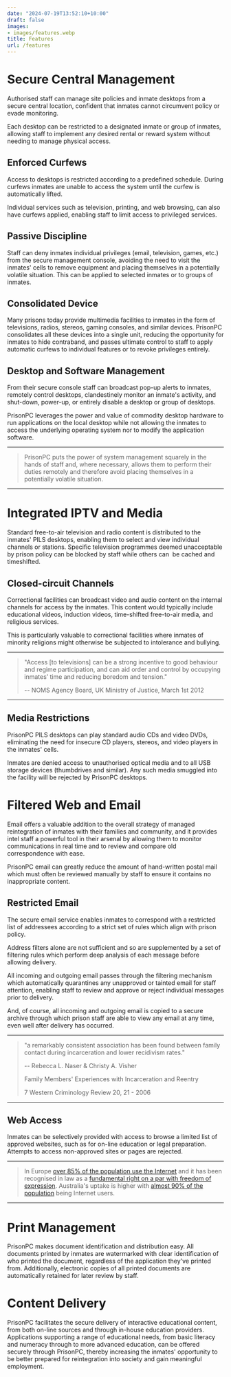 ```yaml
---
date: "2024-07-19T13:52:10+10:00"
draft: false
images:
- images/features.webp
title: Features
url: /features
---
```


# Secure Central Management

Authorised staff can manage site policies and inmate desktops from a secure central location, confident that inmates cannot circumvent policy or evade monitoring.

Each desktop can be restricted to a designated inmate or group of inmates, allowing staff to implement any desired rental or reward system without needing to manage physical access.

## Enforced Curfews

Access to desktops is restricted according to a predefined schedule. During curfews inmates are unable to access the system until the curfew is automatically lifted.

Individual services such as television, printing, and web browsing, can also have curfews applied, enabling staff to limit access to privileged services.

## Passive Discipline

Staff can deny inmates individual privileges (email, television, games, etc.) from the secure management console, avoiding the need to visit the inmates' cells to remove equipment and placing themselves in a potentially volatile situation. This can be applied to selected inmates or to groups of inmates.

## Consolidated Device

Many prisons today provide multimedia facilities to inmates in the form of televisions, radios, stereos, gaming consoles, and similar devices. PrisonPC consolidates all these devices into a single unit, reducing the opportunity for inmates to hide contraband, and passes ultimate control to staff to apply automatic curfews to individual features or to revoke privileges entirely.

## Desktop and Software Management

From their secure console staff can broadcast pop-up alerts to inmates, remotely control desktops, clandestinely monitor an inmate's activity, and shut-down, power-up, or entirely disable a desktop or group of desktops.

PrisonPC leverages the power and value of commodity desktop hardware to run applications on the local desktop while not allowing the inmates to access the underlying operating system nor to modify the application software.

---

> PrisonPC puts the power of system management squarely in the hands of staff and, where necessary, allows them to perform their duties remotely and therefore avoid placing themselves in a potentially volatile situation.

---

# Integrated IPTV and Media

Standard free-to-air television and radio content is distributed to the inmates' PILS desktops, enabling them to select and view individual channels or stations. Specific television programmes deemed unacceptable by prison policy can be blocked by staff while others can  be cached and timeshifted.

## Closed-circuit Channels

Correctional facilities can broadcast video and audio content on the internal channels for access by the inmates. This content would typically include educational videos, induction videos, time-shifted free-to-air media, and religious services.

This is particularly valuable to correctional facilities where inmates of minority religions might otherwise be subjected to intolerance and bullying.

---

> "Access [to televisions] can be a strong incentive to good behaviour and regime participation, and can aid order and control by occupying inmates’ time and reducing boredom and tension."
>
> -- NOMS Agency Board, UK Ministry of Justice, March 1st 2012

---
## Media Restrictions

PrisonPC PILS desktops can play standard audio CDs and video DVDs, eliminating the need for insecure CD players, stereos, and video players in the inmates' cells.

Inmates are denied access to unauthorised optical media and to all USB storage devices (thumbdrives and similar). Any such media smuggled into the facility will be rejected by PrisonPC desktops.

# Filtered Web and Email

Email offers a valuable addition to the overall strategy of managed reintegration of inmates with their families and community, and it provides intel staff a powerful tool in their arsenal by allowing them to monitor communications in real time and to review and compare old correspondence with ease.

PrisonPC email can greatly reduce the amount of hand-written postal mail which must often be reviewed manually by staff to ensure it contains no inappropriate content.

## Restricted Email

The secure email service enables inmates to correspond with a restricted list of addressees according to a strict set of rules which align with prison policy.

Address filters alone are not sufficient and so are supplemented by a set of filtering rules which perform deep analysis of each message before allowing delivery.

All incoming and outgoing email passes through the filtering mechanism which automatically quarantines any unapproved or tainted email for staff attention, enabling staff to review and approve or reject individual messages prior to delivery.

And, of course, all incoming and outgoing email is copied to a secure archive through which prison staff are able to view any email at any time, even well after delivery has occurred.

---

> "a remarkably consistent association has been found between family contact during incarceration and lower recidivism rates."
>
> -- Rebecca L. Naser & Christy A. Visher 
>
> Family Members' Experiences with Incarceration and Reentry
>
> 7 Western Criminology Review 20, 21 - 2006

---

## Web Access

Inmates can be selectively provided with access to browse a limited list of approved websites, such as for on-line education or legal preparation. Attempts to access non-approved sites or pages are rejected.

---

> In Europe [over 85% of the population use the Internet](http://www.internetworldstats.com/stats4.htm) and it has been recognised in law as a [fundamental right on a par with freedom of expression](http://www.zdnet.com/eu-lawmakers-vote-to-introduce-net-neutrality-3039648565/). Australia's uptake is higher with [almost 90% of the population](http://www.internetworldstats.com/pacific.htm#au) being Internet users.

---

# Print Management

PrisonPC makes document identification and distribution easy. All documents printed by inmates are watermarked with clear identification of who printed the document, regardless of the application they've printed from. Additionally, electronic copies of all printed documents are automatically retained for later review by staff.

# Content Delivery

PrisonPC facilitates the secure delivery of interactive educational content, from both on-line sources and through in-house education providers. Applications supporting a range of educational needs, from basic literacy and numeracy through to more advanced education, can be offered securely through PrisonPC, thereby increasing the inmates' opportunity to be better prepared for reintegration into society and gain meaningful employment.



